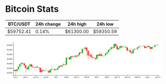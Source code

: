 # Bitcoin Stats

BTC/USDT|24h change|24h high|24h low|
|---|---|---|---|
|$59752.41|0.14%|$61300.00|$59350.59|

<img src="./chart.svg">
